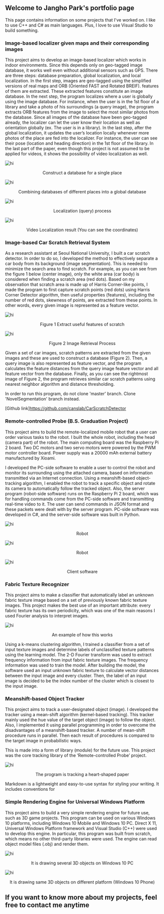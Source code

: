 ## Welcome to Jangho Park's portfolio page
This page contains information on some projects that I've worked on. I like to use C++ and C# as main languages. Plus, I love to use Visual Studio to build something. 

### Image-based localizer given maps and their corresponding images
This project aims to develop an image-based localizer which works in indoor environments. Since this depends only on geo-tagged image database, it works well even without additional sensors such as GPS. There are three steps: database preparation, global localization, and local localization. In the first step, images are geo-tagged using the simplified versions of real maps and ORB (Oriented FAST and Rotated BREIF). features of them are extracted. These extracted features constitute an image database.  In the next step, the program localizes where a user is globally using the image database. For instance, when the user is in the 1st floor of a library and take a photo of his surroundings (a query image), the program extracts ORB features from the image to select the most similar photos from the database. Since all images of the database have been geo-tagged already, the localizer can let the user know their location as well as orientation globally (ex. The user is in a library). In the last step, after the global localization, it updates the user’s location locally whenever more photos of the place are fed into the localizer. For instance, the user can see their pose (location and heading direction) in the 1st floor of the library. In the last part of the paper, even though this project is not assumed to be applied for videos, it shows the possibility of video localization as well. 

<img src="images/vdb1.png" alt="hi" class="inline"/>
<p style="text-align:center;"> Construct a database for a single place </p>

<img src="images/vdb2.png" alt="hi" class="inline"/>
<p style="text-align:center;"> Combining databases of different places into a global database </p>

<img src="images/vdb3.png" alt="hi" class="inline"/>
<p style="text-align:center;"> Localization (query) process </p>

<img src="images/vdb4.png" alt="hi" class="inline"/>
<p style="text-align:center;"> Video Localization result (You can see the coordinates) </p>


### Image-based Car Scratch Retrieval System

As a research assistant at Seoul National University, I built a car scratch detector. In order to do so, I developed the method to effectively separate a car body from its background (image segmentation). This is needed to minimize the search area to find scratch. For example, as you can see from the figure 1 below (center image), only the white area (car body) is considered when finding a scratch area (red dots). Based on my observation that scratch area is made up of Harris Corner-like points, I made the program to first capture scratch points (red dots) using Harris Corner Detector algorithm, then useful properties (features), including the number of red dots, skewness of points, are extracted from these points. In other words, every given image is represented as a feature vector. 

<img src="images/image_retrieval_image1.png" alt="hi" class="inline"/>
<p style="text-align:center;"> Figure 1 Extract useful features of scratch </p>

<img src="images/image_retrieval_image2.png" alt="hi" class="inline"/>
<p style="text-align:center;">Figure 2 Image Retrieval Process</p>

Given a set of car images, scratch patterns are extracted from the given images and these are used to construct a database (Figure 2). Then, a query image is also represented as feature vector, and the program calculates the feature distances from the query image feature vector and all feature vector from the database. Finally, as you can see the rightmost image of Figure 2, the program retrieves similar car scratch patterns using nearest neighbor algorithm and distance thresholding.

In order to run this program, do not clone 'master' branch. Clone 'NovelSegmentation' branch instead.

[Github link]<https://github.com/canslab/CarScratchDetector>

### Remote-controlled Probe (B.S. Graduation Project)

This project aims to build the remote-localized mobile robot that a user can order various tasks to the robot. I built the whole robot, including the head (camera part) of the robot. The main computing board was the Raspberry Pi 2 board. Two DC motors and two servo motors were powered by the PWM motor controller board. Power supply was a 20000 mAh external battery manufactured by Xioami.

I developed the PC-side software to enable a user to control the robot and monitor its surrounding using the attached camera, based on information transmitted via an Internet connection. Using a meanshift-based object-tracking algorithm, I enabled the robot to track a specific object and rotate its camera to automatically follow the tracked object. Also, the server program (robot-side software) runs on the Raspberry Pi 2 board, which was for handling commands come from the PC-side software and transmitting real-time video to it. The user can send commands in JSON format and these packets were dealt with by the server program. PC-side software was developed in C#, and the server-side software was built in Python.

<img src="images/robot1.jpg" alt="hi" class="inline"/>
<p style="text-align:center;"> Robot </p>
<img src="images/robot2.jpg" alt="hi" class="inline"/>
<p style="text-align:center;"> Robot </p>
<img src="images/robot3.png" alt="hi" class="inline"/>
<p style="text-align:center;"> Client software</p>

### Fabric Texture Recognizer

This project aims to make a classifier that automatically label an unknown fabric texture image based on a set of previously known fabric texture images. This project makes the best use of an important attribute: every fabric texture has its own periodicity, which was one of the main reasons I used Fourier analysis to interpret images. 

<img src="images/fabric1.png" alt="hi" class="inline"/>
<p style="text-align:center;"> An example of how this works </p>

Using a k-means clustering algorithm, I trained a classifier from a set of input texture images and determine labels of unclassified texture patterns using the learning model. The 2-D Fourier transform was used to extract frequency information from input fabric texture images. The frequency information was used to train the model. After building the model, the software used an input unknown fabric texture to calculate vector distances between the input image and every cluster. Then, the label of an input image is decided to be the index number of the cluster which is closest to the input image.

### Meanshift-based Object Tracker
This project aims to track a user-designated object (image). I developed the tracker using a mean-shift algorithm (kernel-based tracking). This tracker mainly used the hue value of the target object (image) to follow the object. Also, I implemented it using parallel programming in order to overcome the disadvantages of a meanshift-based tracker. A number of mean-shift procedure runs in parallel. Then each result of procedures is compared to the target image in probabilistic ways. 

This is made into a form of library (module) for the future use. This project was the core tracking library of the ‘Remote-controlled Probe’ project.

<img src="images/mean1.png" alt="hi" class="inline"/>
<p style="text-align:center;"> The program is tracking a heart-shaped paper </p>

Markdown is a lightweight and easy-to-use syntax for styling your writing. It includes conventions for

### Simple Rendering Engine for Universal Windows Platform

This project aims to build a very simple rendering engine for future use, such as 3D game projects. This program can be used on various Windows 10 platforms, including Windows 10 Mobile and Windows 10 PC. Direct X 11, Universal Windows Platform framework and Visual Studio (C++) were used to develop this engine. In particular, this program was built from scratch, which means no other third-party libraries were used. The engine can read object model files (.obj) and render them.

<img src="images/uwp1.png" alt="hi" class="inline"/>
<p style="text-align:center;"> It is drawing several 3D objects on Windows 10 PC </p>

<img src="images/uwp2.png" alt="hi" class="inline"/>
<p style="text-align:center;"> It is drawing same 3D objects on different platform (Windows 10 Phone) </p>

## If you want to know more about my projects, feel free to contact me anytime
